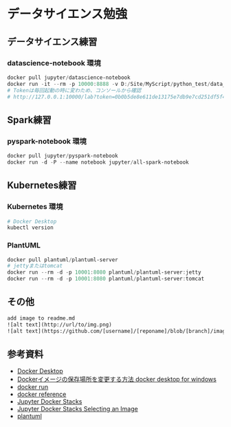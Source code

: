 # データサイエンス勉強 #

## データサイエンス練習 ##

### datascience-notebook 環境 ###

~~~powershell
docker pull jupyter/datascience-notebook
docker run -it --rm -p 10000:8888 -v D:/Site/MyScript/python_test/data_science/datascience-notebook:/home/jovyan/work jupyter/datascience-notebook
# Tokenは毎回起動の時に変わため、コンソールから確認
# http://127.0.0.1:10000/lab?token=0b0b5de8e611de13175e7db9e7cd251df5f4b1280c0bbd60
~~~

## Spark練習 ##

### pyspark-notebook 環境 ###

~~~powershell
docker pull jupyter/pyspark-notebook
docker run -d -P --name notebook jupyter/all-spark-notebook
~~~

## Kubernetes練習 ##

### Kubernetes 環境 ###

~~~powershell
# Docker Desktop
kubectl version
~~~

### PlantUML ###

~~~powershell
docker pull plantuml/plantuml-server
# jettyまたはtomcat
docker run --rm -d -p 10001:8080 plantuml/plantuml-server:jetty
docker run --rm -d -p 10001:8080 plantuml/plantuml-server:tomcat
~~~

## その他 ##

~~~txt
add image to readme.md 
![alt text](http://url/to/img.png)
![alt text](https://github.com/[username]/[reponame]/blob/[branch]/image.jpg?raw=true)
~~~

## 参考資料 ##

* [Docker Desktop](https://www.docker.com/products/docker-desktop/)
* [Dockerイメージの保存場所を変更する方法 docker desktop for windows](https://penguin-coffeebreak.com/archives/534)
* [docker run](http://docs.docker.jp/v19.03/engine/reference/commandline/run.html)
* [docker reference](https://docs.docker.com/reference/)
* [Jupyter Docker Stacks](https://jupyter-docker-stacks.readthedocs.io/en/latest/index.html)
* [Jupyter Docker Stacks Selecting an Image](https://jupyter-docker-stacks.readthedocs.io/en/latest/using/selecting.html)
* [plantuml](https://plantuml.com/ja/)